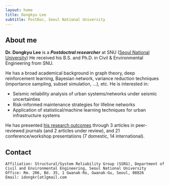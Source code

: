 ```yaml
---
layout: home
title: Dongkyu Lee
subtitle: PostDoc, Seoul National University
---
```


## About me

**Dr. Dongkyu Lee** is a **_Postdoctral researcher_** at SNU ([Seoul National University](https://en.snu.ac.kr/)) He received his B.S. and Ph.D. in Civil & Environmental Engineering from SNU. 

He has a broad academical background in graph theory, deep reinforcement learning, Bayesian network, variance reduction techniques (importance sampling, subset simulation, ...), etc. He is interested in: 
- Seismic reliability analysis of urban systems/networks under seismic uncertainties
- Risk-informed maintenance strategies for lifeline networks
- Application of statistical/machine learning techniques for urban infrastructure systems


He has presented [his research outcomes](https://scholar.google.co.kr/citations?user=cLfMY9wAAAAJ&hl=ko) through 3 articles in peer-reviewed journals (and 2 articles under review), and 21 conference/workshop presentations (7 domestic, 14 international).
<br/>

## Contact

```
Affiliation: Structural/System Reliability Group (SSRG), Department of Civil and Environmental Engineering, Seoul National University
Office: Rm. 206, Bd. 35, 1 Gwanak-Ro, Gwanak-Gu, Seoul, 08826
Email: idongkr[at]gmail.com
```
